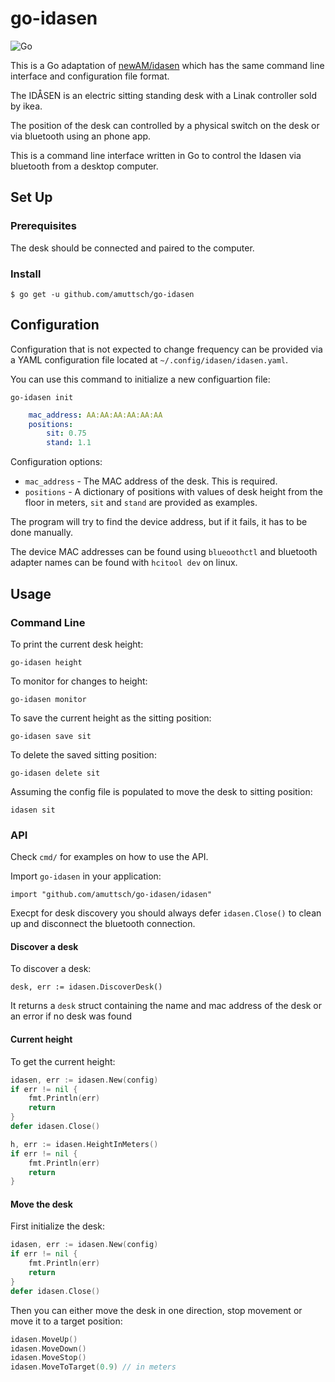 # go-idasen

![Go](https://github.com/amuttsch/go-idasen/workflows/Go/badge.svg)

This is a Go adaptation of [newAM/idasen](https://github.com/newAM/idasen) which has the same
command line interface and configuration file format.

The IDÅSEN is an electric sitting standing desk with a Linak controller sold by
ikea.

The position of the desk can controlled by a physical switch on the desk or
via bluetooth using an phone app.

This is a command line interface written in Go to control the Idasen via
bluetooth from a desktop computer.

## Set Up

### Prerequisites

The desk should be connected and paired to the computer.

### Install

```shell
$ go get -u github.com/amuttsch/go-idasen
```

## Configuration
Configuration that is not expected to change frequency can be provided via a
YAML configuration file located at ``~/.config/idasen/idasen.yaml``.

You can use this command to initialize a new configuartion file:

```shell
go-idasen init
```


```yaml
    mac_address: AA:AA:AA:AA:AA:AA
    positions:
        sit: 0.75
        stand: 1.1
```

Configuration options:

* ``mac_address`` - The MAC address of the desk. This is required.
* ``positions`` - A dictionary of positions with values of desk height from the
  floor in meters, ``sit`` and ``stand`` are provided as examples.

The program will try to find the device address,
but if it fails, it has to be done manually.

The device MAC addresses can be found using ``blueoothctl`` and bluetooth
adapter names can be found with ``hcitool dev`` on linux.

## Usage

### Command Line

To print the current desk height:

    go-idasen height

To monitor for changes to height:

    go-idasen monitor

To save the current height as the sitting position:

    go-idasen save sit

To delete the saved sitting position:

    go-idasen delete sit

Assuming the config file is populated to move the desk to sitting position:

    idasen sit

### API

Check `cmd/` for examples on how to use the API.

Import `go-idasen` in your application:

    import "github.com/amuttsch/go-idasen/idasen"

Execpt for desk discovery you should always defer `idasen.Close()` to clean up and disconnect the bluetooth connection.

#### Discover a desk

To discover a desk:

    desk, err := idasen.DiscoverDesk()

It returns a `desk` struct containing the name and mac address of the desk or an error if no desk was found

#### Current height

To get the current height:

```go
idasen, err := idasen.New(config)
if err != nil {
    fmt.Println(err)
    return
}
defer idasen.Close()

h, err := idasen.HeightInMeters()
if err != nil {
    fmt.Println(err)
    return
}
```

#### Move the desk

First initialize the desk:

```go
idasen, err := idasen.New(config)
if err != nil {
    fmt.Println(err)
    return
}
defer idasen.Close()
```

Then you can either move the desk in one direction, stop movement or move it to a target position:

```go
idasen.MoveUp()
idasen.MoveDown()
idasen.MoveStop()
idasen.MoveToTarget(0.9) // in meters
```
